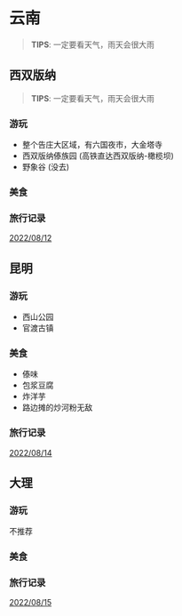 # 云南

> **TIPS**: 一定要看天气，雨天会很大雨

## 西双版纳

> **TIPS**: 一定要看天气，雨天会很大雨

### 游玩

- 整个告庄大区域，有六国夜市，大金塔寺
- 西双版纳傣族园 (高铁直达西双版纳-橄榄坝)
- 野象谷 (没去)

### 美食

### 旅行记录

[2022/08/12](../../travelogue/20220812)

## 昆明

### 游玩

- 西山公园
- 官渡古镇

### 美食

- 傣味
- 包浆豆腐
- 炸洋芋
- 路边摊的炒河粉无敌

### 旅行记录

[2022/08/14](../../travelogue/20220812)

## 大理

### 游玩

不推荐

### 美食

### 旅行记录

[2022/08/15](../../travelogue/20220812)
